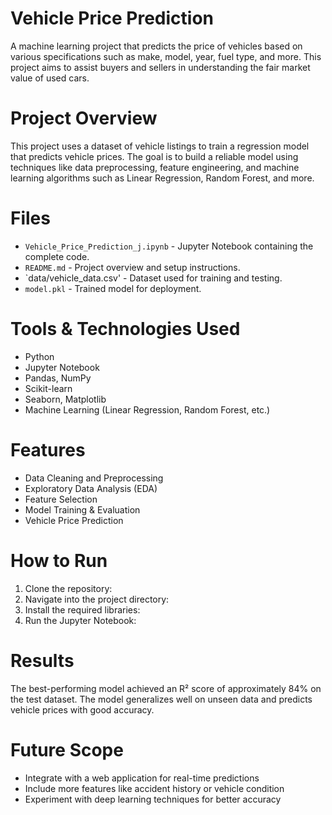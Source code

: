 # Vehicle Price Prediction

A machine learning project that predicts the price of vehicles based on various specifications such as make, model, year, fuel type, and more. This project aims to assist buyers and sellers in understanding the fair market value of used cars.

# Project Overview

This project uses a dataset of vehicle listings to train a regression model that predicts vehicle prices. The goal is to build a reliable model using techniques like data preprocessing, feature engineering, and machine learning algorithms such as Linear Regression, Random Forest, and more.

# Files

- `Vehicle_Price_Prediction_j.ipynb` - Jupyter Notebook containing the complete code.
- `README.md` - Project overview and setup instructions.
- `data/vehicle_data.csv' - Dataset used for training and testing.
- `model.pkl` - Trained model for deployment.

# Tools & Technologies Used

- Python  
- Jupyter Notebook  
- Pandas, NumPy  
- Scikit-learn  
- Seaborn, Matplotlib  
- Machine Learning (Linear Regression, Random Forest, etc.)

# Features

- Data Cleaning and Preprocessing  
- Exploratory Data Analysis (EDA)  
- Feature Selection  
- Model Training & Evaluation  
- Vehicle Price Prediction

# How to Run

1. Clone the repository:
2. Navigate into the project directory:
3. Install the required libraries:
4. Run the Jupyter Notebook:

# Results

The best-performing model achieved an R² score of approximately 84% on the test dataset. The model generalizes well on unseen data and predicts vehicle prices with good accuracy.

# Future Scope

- Integrate with a web application for real-time predictions  
- Include more features like accident history or vehicle condition  
- Experiment with deep learning techniques for better accuracy
